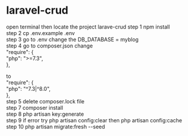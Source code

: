 # laravel-crud
open terminal then locate the project larave-crud
step 1 npm install <br>
step 2 cp .env.example .env <br>
step 3 go to .env change the DB_DATABASE = myblog <br>
step 4 go to composer.json
change <br>
"require": {<br>
    "php": ">=7.3",<br>
},<br>

to <br>
"require": {<br>
    "php": "^7.3|^8.0",<br>
}, <br>
step 5 delete composer.lock file <br>
step 7 composer install <br>
step 8 php artisan key:generate <br>
step 9 if error try php artisan config:clear then php artisan config:cache <br>
step 10 php artisan migrate:fresh --seed
